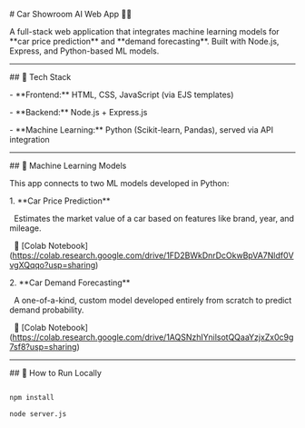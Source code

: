\# Car Showroom AI Web App 🚗🤖



A full-stack web application that integrates machine learning models for \*\*car price prediction\*\* and \*\*demand forecasting\*\*. Built with Node.js, Express, and Python-based ML models.



---



\## 🔧 Tech Stack



\- \*\*Frontend:\*\* HTML, CSS, JavaScript (via EJS templates)

\- \*\*Backend:\*\* Node.js + Express.js

\- \*\*Machine Learning:\*\* Python (Scikit-learn, Pandas), served via API integration



---



\## 🧠 Machine Learning Models



This app connects to two ML models developed in Python:



1\. \*\*Car Price Prediction\*\*  

&nbsp;  Estimates the market value of a car based on features like brand, year, and mileage.  

&nbsp;  📎 \[Colab Notebook](https://colab.research.google.com/drive/1FD2BWkDnrDcOkwBpVA7Nldf0VvgXQqqo?usp=sharing)



2\. \*\*Car Demand Forecasting\*\*  

&nbsp;  A one-of-a-kind, custom model developed entirely from scratch to predict demand probability.  

&nbsp;  📎 \[Colab Notebook](https://colab.research.google.com/drive/1AQSNzhIYnilsotQQaaYzjxZx0c9g7sf8?usp=sharing)



---



\## 🚀 How to Run Locally



```bash

npm install

node server.js



